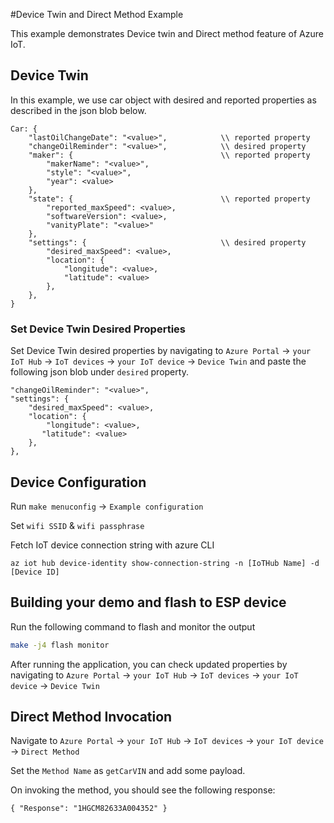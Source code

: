 #Device Twin and Direct Method Example

This example demonstrates Device twin and Direct method feature of Azure IoT.



## Device Twin

In this example, we use car object with desired and reported properties as described in the json blob below.

```
Car: {
	"lastOilChangeDate": "<value>",            \\ reported property
	"changeOilReminder": "<value>",	           \\ desired property
	"maker": {                                 \\ reported property 
		"makerName": "<value>",
		"style": "<value>",
		"year": <value>
   	},
	"state": {                                 \\ reported property
		"reported_maxSpeed": <value>,
      	"softwareVersion": <value>,
      	"vanityPlate": "<value>"
    },
    "settings": {                              \\ desired property
    	"desired_maxSpeed": <value>,
    	"location": {
    		"longitude": <value>,
    		"latitude": <value>
    	},
	},
}
```	


### Set Device Twin Desired Properties
Set Device Twin desired properties by navigating to `Azure Portal` -> `your IoT Hub` -> `IoT devices` -> `your IoT device` -> `Device Twin` and paste the following json blob under `desired` property. 

```
"changeOilReminder": "<value>",
"settings": {
	"desired_maxSpeed": <value>,
    "location": {
    	"longitude": <value>,
       "latitude": <value>
    },
},
```

## Device Configuration

Run `make menuconfig` -> `Example configuration` 

Set `wifi SSID` & `wifi passphrase`

Fetch IoT device connection string with azure CLI
```
az iot hub device-identity show-connection-string -n [IoTHub Name] -d [Device ID]
```

## Building your demo and flash to ESP device

Run the following command to flash and monitor the output

``` bash
make -j4 flash monitor
```

After running the application, you can check updated properties by navigating to `Azure Portal` -> `your IoT Hub` -> `IoT devices` -> `your IoT device` -> `Device Twin`

## Direct Method Invocation

Navigate to `Azure Portal` -> `your IoT Hub` -> `IoT devices` -> `your IoT device` -> `Direct Method`

Set the `Method Name` as `getCarVIN` and add some payload.

On invoking the method, you should see the following response:

```
{ "Response": "1HGCM82633A004352" }
```




